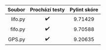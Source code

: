 <table>
<thead>
<tr><th style="text-align: right;">  Soubor</th><th style="text-align: center;"> Prochází testy </th><th style="text-align: center;"> Pylint skóre </th></tr>
</thead>
<tbody>
<tr><td style="text-align: right;"> lifo.py</td><td style="text-align: center;">       ✔️       </td><td style="text-align: center;">   9.71429    </td></tr>
<tr><td style="text-align: right;"> fifo.py</td><td style="text-align: center;">       ✔️       </td><td style="text-align: center;">   9.70588    </td></tr>
<tr><td style="text-align: right;">  GPS.py</td><td style="text-align: center;">       ✔️       </td><td style="text-align: center;">   9.20635    </td></tr>
</tbody>
</table>